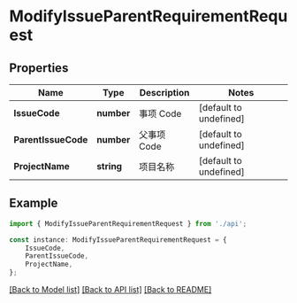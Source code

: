 # ModifyIssueParentRequirementRequest


## Properties

Name | Type | Description | Notes
------------ | ------------- | ------------- | -------------
**IssueCode** | **number** | 事项 Code | [default to undefined]
**ParentIssueCode** | **number** | 父事项 Code | [default to undefined]
**ProjectName** | **string** | 项目名称 | [default to undefined]

## Example

```typescript
import { ModifyIssueParentRequirementRequest } from './api';

const instance: ModifyIssueParentRequirementRequest = {
    IssueCode,
    ParentIssueCode,
    ProjectName,
};
```

[[Back to Model list]](../README.md#documentation-for-models) [[Back to API list]](../README.md#documentation-for-api-endpoints) [[Back to README]](../README.md)
